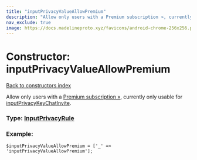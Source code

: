 ```yaml
---
title: "inputPrivacyValueAllowPremium"
description: "Allow only users with a Premium subscription », currently only usable for inputPrivacyKeyChatInvite."
nav_exclude: true
image: https://docs.madelineproto.xyz/favicons/android-chrome-256x256.png
---
```

# Constructor: inputPrivacyValueAllowPremium  
[Back to constructors index](/API_docs/constructors/index.html)



Allow only users with a [Premium subscription »](https://core.telegram.org/api/premium), currently only usable for [inputPrivacyKeyChatInvite](../constructors/inputPrivacyKeyChatInvite.html).




### Type: [InputPrivacyRule](/API_docs/types/InputPrivacyRule.html)


### Example:

```
$inputPrivacyValueAllowPremium = ['_' => 'inputPrivacyValueAllowPremium'];
```  
